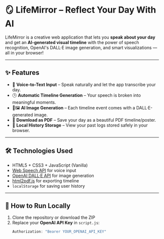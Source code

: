 # 🪞 LifeMirror – Reflect Your Day With AI

LifeMirror is a creative web application that lets you **speak about your day** and get an **AI-generated visual timeline** with the power of speech recognition, OpenAI's DALL·E image generation, and smart visualizations — all in your browser!

---

## ✨ Features

- 🎤 **Voice-to-Text Input** – Speak naturally and let the app transcribe your day.
- 🕒 **Automatic Timeline Generation** – Your speech is broken into meaningful moments.
- 🧠🖼️ **AI Image Generation** – Each timeline event comes with a DALL·E-generated image.
- 📄 **Download as PDF** – Save your day as a beautiful PDF timeline/poster.
- 📂 **Local History Storage** – View your past logs stored safely in your browser.

---

## 🛠️ Technologies Used

- HTML5 + CSS3 + JavaScript (Vanilla)
- [Web Speech API](https://developer.mozilla.org/en-US/docs/Web/API/Web_Speech_API) for voice input
- [OpenAI DALL·E API](https://platform.openai.com/docs/guides/images) for image generation
- [html2pdf.js](https://ekoopmans.github.io/html2pdf.js/) for exporting timeline
- `localStorage` for saving user history

---

## 🚀 How to Run Locally

1. Clone the repository or download the ZIP
2. Replace your **OpenAI API Key** in `script.js`:
   ```javascript
   Authorization: "Bearer YOUR_OPENAI_API_KEY"
